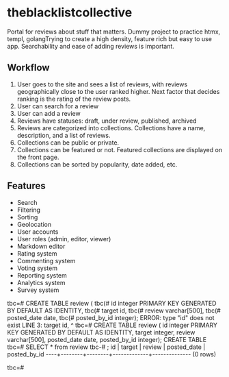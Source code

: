 # theblacklistcollective
Portal for reviews about stuff that matters. Dummy project to practice htmx, templ, golangTrying to create a high density, feature rich but easy to use app. Searchability and ease of adding reviews is important. 

## Workflow
1. User goes to the site and sees a list of reviews, with reviews geographically close to the user ranked higher. Next factor that decides ranking is the rating of the review posts. 
2. User can search for a review
3. User can add a review
4. Reviews have statuses: draft, under review, published, archived
5. Reviews are categorized into collections. Collections have a name, description, and a list of reviews.
6. Collections can be public or private.
7. Collections can be featured or not. Featured collections are displayed on the front page.
8. Collections can be sorted by popularity, date added, etc.


## Features
- Search
- Filtering
- Sorting
- Geolocation
- User accounts
- User roles (admin, editor, viewer)
- Markdown editor
- Rating system
- Commenting system
- Voting system
- Reporting system
- Analytics system
- Survey system

tbc=# CREATE TABLE review (
tbc(# id integer PRIMARY KEY GENERATED BY DEFAULT AS IDENTITY, 
tbc(# target id, 
tbc(# review varchar[500],
tbc(# posted_date date, 
tbc(# posted_by_id integer);
ERROR:  type "id" does not exist
LINE 3: target id, 
               ^
tbc=# CREATE TABLE review (
id integer PRIMARY KEY GENERATED BY DEFAULT AS IDENTITY, 
target integer, 
review varchar[500],
posted_date date, 
posted_by_id integer);
CREATE TABLE
tbc=# SELECT * from review
tbc-# ;
 id | target | review | posted_date | posted_by_id 
----+--------+--------+-------------+--------------
(0 rows)

tbc=# 